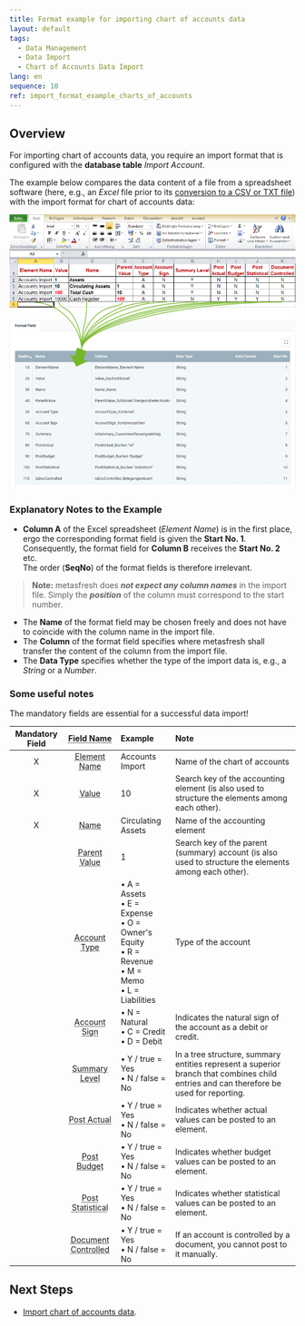 ```yaml
---
title: Format example for importing chart of accounts data
layout: default
tags:
  - Data Management
  - Data Import
  - Chart of Accounts Data Import
lang: en
sequence: 10
ref: import_format_example_charts_of_accounts
---
```


## Overview
For importing chart of accounts data, you require an import format that is configured with the **database table** *Import Account*.

The example below compares the data content of a file from a spreadsheet software (here, e.g., an *Excel* file prior to its [conversion to a CSV or TXT file](Import_file_useful_tips)) with the import format for chart of accounts data:

![](assets/Chart_of_accounts_import_Excel_table_Format.png)

### Explanatory Notes to the Example
- **Column A** of the Excel spreadsheet (*Element Name*) is in the first place, ergo the corresponding format field is given the **Start No. 1**. Consequently, the format field for **Column B** receives the **Start No. 2** etc.<br> The order (**SeqNo**) of the format fields is therefore irrelevant.
 >**Note:** metasfresh does ***not expect any column names*** in the import file. Simply the ***position*** of the column must correspond to the start number.

- The **Name** of the format field may be chosen freely and does not have to coincide with the column name in the import file.
- The **Column** of the format field specifies where metasfresh shall transfer the content of the column from the import file.
- The **Data Type** specifies whether the type of the import data is, e.g., a *String* or a *Number*.

### Some useful notes
The mandatory fields are essential for a successful data import!

| Mandatory Field | <abbr title="Hover your cursor over the field name to see the corresponding column name.">Field Name</abbr> | Example | Note |
| :---: | :---: | :--- | :--- |
| X | <abbr title="ElementName_Element Name">Element Name</abbr> | Accounts Import | Name of the chart of accounts |
| X | <abbr title="Value_Suchschlüssel">Value</abbr> | 10 | Search key of the accounting element (is also used to structure the elements among each other). |
| X | <abbr title="Name_Name">Name</abbr> | Circulating Assets | Name of the accounting element |
|  | <abbr title="ParentValue_Schlüssel Übergeordnetes Konto">Parent Value</abbr> | 1 | Search key of the parent (summary) account (is also used to structure the elements among each other). |
|  | <abbr title="AccountType_Kontenart">Account Type</abbr> | •&nbsp;A = Assets<br> •&nbsp;E = Expense<br> •&nbsp;O = Owner's Equity<br> •&nbsp;R = Revenue<br> •&nbsp;M = Memo<br> •&nbsp;L = Liabilities | Type of the account |
|  | <abbr title="AccountSign_Kontovorzeichen">Account Sign</abbr> | •&nbsp;N = Natural<br> •&nbsp;C = Credit<br> •&nbsp;D = Debit | Indicates the natural sign of the account as a debit or credit. |
|  | <abbr title="IsSummary_Zusammenfassungseintrag">Summary Level</abbr> | •&nbsp;Y / true = Yes<br> •&nbsp;N / false = No | In a tree structure, summary entities represent a superior branch that combines child entries and can therefore be used for reporting. |
|  | <abbr title="PostActual_Buchen &quot;Ist&quot;">Post Actual</abbr> | •&nbsp;Y / true = Yes<br> •&nbsp;N / false = No | Indicates whether actual values can be posted to an element. |
|  | <abbr title="PostBudget_Buchen &quot;Budget&quot;">Post Budget</abbr> | •&nbsp;Y / true = Yes<br> •&nbsp;N / false = No | Indicates whether budget values can be posted to an element. |
|  | <abbr title="PostStatistical_Buchen &quot;statistisch&quot;">Post Statistical</abbr> | •&nbsp;Y / true = Yes<br> •&nbsp;N / false = No | Indicates whether statistical values can be posted to an element. |
|  | <abbr title="IsDocControlled_Belegartgesteuert">Document Controlled</abbr> | •&nbsp;Y / true = Yes<br> •&nbsp;N / false = No | If an account is controlled by a document, you cannot post to it manually. |

## Next Steps
- [Import chart of accounts data](Import_charts_of_accounts).
